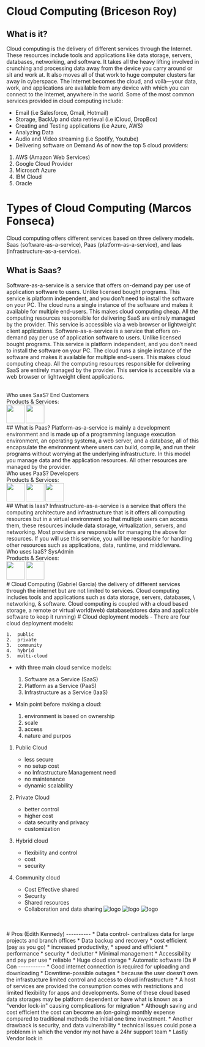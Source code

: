 # Cloud Computing (Briceson Roy)
## What is it?
Cloud computing is the delivery of different services through the Internet. These resources include tools and applications like data storage, servers, databases, networking, and software.
It takes all the heavy lifting involved in crunching and processing data away from the device you carry around or sit and work at. It also moves all of that work to huge computer clusters far away in cyberspace. The Internet becomes the cloud, and voilà—your data, work, and applications are available from any device with which you can connect to the Internet, anywhere in the world.
Some of the most common services provided in cloud computing include:
- Email (i.e Salesforce, Gmail, Hotmail)
- Storage, BackUp and data retrieval (i.e iCloud, DropBox)
- Creating and Testing applications (i.e Azure, AWS)
- Analyzing Data
- Audio and Video streaming (i.e Spotify, Youtube)
- Delivering software on Demand
As of now the top 5 cloud providers:
1. AWS (Amazon Web Services)
2. Google Cloud Provider
3. Microsoft Azure
4. IBM Cloud
5. Oracle

# Types of Cloud Computing (Marcos Fonseca)
Cloud computing offers different services based on three delivery models.
Saas (software-as-a-service), Paas (platform-as-a-service), and Iaas (infrastructure-as-a-service).

## What is Saas?
Software-as-a-service is a service that offers on-demand pay per use of application software to users. Unlike licensed bought programs. This service is platform independent, and you don’t need to install the software on your PC. The cloud runs a single instance of the software and makes it available for multiple end-users. This makes cloud computing cheap. All the computing resources responsible for delivering SaaS are entirely managed by the provider. This service is accessible via a web browser or lightweight client applications. 
Software-as-a-service is a service that offers on-demand pay per use of application software to users. Unlike licensed bought programs. This service is platform independent, and you don’t need to install the software on your PC. The cloud runs a single instance of the software and makes it available for multiple end-users. This makes cloud computing cheap. All the computing resources responsible for delivering SaaS are entirely managed by the provider. This service is accessible via a web browser or lightweight client applications.

<br>
Who uses SaaS? End Customers
<br>
Products & Services:
<br>
<a href="url"><img src="https://i.pinimg.com/736x/fa/54/58/fa54581266699091992a0945d4598670--online-marketing-companies-internet-marketing-company.jpg" align="left" height="48" width="48" ></a>
<a href="url"><img src="https://images.idgesg.net/images/article/2017/06/microsoft-office-365-logo-2016-100727915-large.jpg?auto=webp&quality=85,70)" align="left" height="48" width="48" ></a>
<br>
<br>
<br>
## What is Paas?
Platform-as-a-service is mainly a development environment and is made up of a programming language execution environment, an operating systema, a web server, and a database, all of this encapsulate the environment where users can build, compile, and run their programs without worrying at the underlying infrastructure. In this model you manage data and the application resources. All other resources are managed by the provider.

<br>
Who uses PaaS? Developers
<br>
Products & Services:
<br>
<a href="url"><img src="http://softwareengineeringdaily.com/wp-content/uploads/2019/05/MicrosoftAzure.png" align="left" height="48" width="48" ></a>
<a href="url"><img src="https://www.jdrf.org/wp-content/uploads/2020/12/AWS-logo-2.jpg" align="left" height="48" width="48" ></a>
<a href="url"><img src="https://images.consultingmag.com/contrib/content/uploads/sites/364/2021/07/Google-cloud-logo.jpg" align="left" height="48" width="48" ></a>
<br>
<br>
<br>
## What is Iaas?
Infrastructure-as-a-service is a service that offers the computing architecture and infrastructure that is it offers all computing resources but in a virtual environment so that multiple users can access them, these resources include data storage, virtualization, servers, and networking. Most providers are responsible for managing the above for resources. If you will use this service, you will be responsible for handling other resources such as applications, data, runtime, and middleware.

<br>
Who uses IaaS? SysAdmin
<br>
Products & Services:
<br>
<a href="url"><img src="https://p2zk82o7hr3yb6ge7gzxx4ki-wpengine.netdna-ssl.com/wp-content/uploads/AWS-EC2.png" align="left" height="48" width="48" ></a>
<a href="url"><img src="https://www.dailyhostnews.com/wp-content/uploads/2013/01/gogrid_logo_.png" align="left" height="48" width="48" ></a>
<br>
<br>
<br>
# Cloud Computing (Gabriel Garcia)
the delivery of different services through the internet but are not limited to services. 
Cloud computing includes tools and applications such as data storage, servers, databases, \
networking, & software.
Cloud computing is coupled with a cloud based storage, a remote or virtual world(web)
database(stores data and applicable software to keep it running) 
# Cloud deployment models
- There are four cloud deployment models:
    
    1.  public
    2.  private
    3.  community
    4.  hybrid
    5.  multi-cloud
- with three main cloud service models:
    
    1.  Software as a Service (SaaS)
    2.  Platform as a Service (PaaS)
    3.  Infrastructure as a Service (IaaS)
- Main point before making a cloud:
    
    1.  environment is based on ownership
    2.  scale
    3.  access
    4.  nature and purpos
1.  Public Cloud
    
    - less secure
    - no setup cost
    - no Infrastructure Management need
    - no maintenance
    - dynamic scalability
2.  Private Cloud
    
    - better control
    - higher cost
    - data security and privacy
    - customization
3.  Hybrid cloud
    
    - flexibility and control
    - cost
    - security
4.  Community cloud
    
    - Cost Effective shared
    - Security
    - Shared resources
    - Collaboration and data sharing
![logo](https://csharpcorner-mindcrackerinc.netdna-ssl.com/article/what-is-cloud-computing-explore-the-services-and-deployment-models/Images/IaaS-PaaS-SaaS-Cloud-Services.png)
![logo](https://sam-solutions.us/wp-content/uploads/What-Is-a-Cloud-Deployment-Model_-1024x767.png)
![logo](https://cf-assets.www.cloudflare.com/slt3lc6tev37/2FUanuH7qCS1oycfYY4IMn/6b790f0e98674ce50c37cf8909d8a4b2/multicloud-vs-hybrid-cloud.svg)
<br>
<br>
# Pros (Edith Kennedy)
---------- 
* Data control- centralizes data for large projects and branch offices
* Data backup and recovery
* cost efficient (pay as you go)
* increased productivity, 
* speed and efficient
* performance
* security 
* declutter
* Minimal management 
* Accessibility and pay per use 
* reliable 
* Huge cloud storage 
* Automatic software IDs
# Con
-----------
* Good internet connection is required for uploading and downloading
* Downtime-possible outages
* because the user doesn't own the infrastucture limited control 
and access to cloud infrastructure 
* A host of services are provided the consumption comes with restrictions 
and limited flexibility for apps and developments. Some of these cloud based data storages may be platform
dependent or have what is known as a "vendor lock-in" causing complications for migration
* Although saving and cost efficient the cost can become an (on-going) monthly expense compared 
to traditional methods the initial one time investment.
* Another drawback is security, and data vulnerability 
* technical issues could pose a problenm in which the vendor my not have a 24hr support team
* Lastly Vendor lock in 
